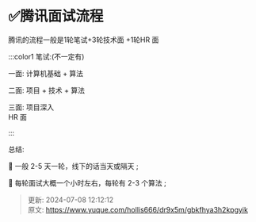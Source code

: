 # ✅腾讯面试流程

			 					

腾讯的流程一般是1轮笔试+3轮技术面 +1轮HR 面 

 				

:::color1
笔试:(不一定有) 

一面: 计算机基础 + 算法 

二面: 项目 + 技术 + 算法 

三面: 项目深入  
HR 面 

:::

 				 			

总结:

  
 一般 2-5 天一轮，线下的话当天或隔天 ;

  
 每轮面试大概一个小时左右，每轮有 2-3 个算法 ; 

 		

 	 



> 更新: 2024-07-08 12:12:12  
> 原文: <https://www.yuque.com/hollis666/dr9x5m/gbkfhya3h2kpgyik>